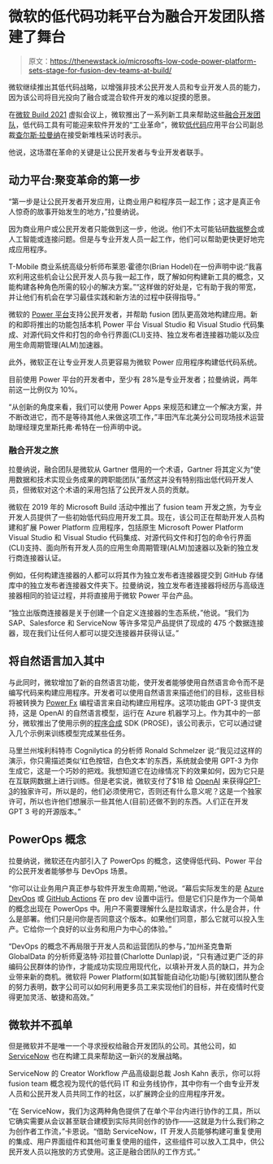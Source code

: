 # 微软的低代码功耗平台为融合开发团队搭建了舞台

> 原文：<https://thenewstack.io/microsofts-low-code-power-platform-sets-stage-for-fusion-dev-teams-at-build/>

微软继续推出其低代码战略，以增强非技术公民开发人员和专业开发人员的能力，因为该公司将目光投向了融合或混合软件开发的难以捉摸的愿景。

在[微软 Build 2021](https://register.build.microsoft.com/) 虚拟会议上，微软推出了一系列新工具来帮助这些[融合开发团队](https://searchsoftwarequality.techtarget.com/news/252497896/Power-Fx-informs-Microsofts-low-code-strategy)，低代码工具有可能迎来软件开发的“工业革命”，微软[低代码](https://thenewstack.io/mastering-low-code-application-development-in-2021/)应用平台公司副总裁[查尔斯·拉曼纳](https://twitter.com/clamanna)在接受新堆栈采访时表示。

他说，这场潜在革命的关键是让公民开发者与专业开发者联手。

## 动力平台:聚变革命的第一步

“第一步是让公民开发者开发应用，让商业用户和程序员一起工作；这才是真正令人惊奇的故事开始发生的地方，”拉曼纳说。

因为商业用户或公民开发者只能做到这一步，他说。他们不太可能钻研[数据整合](https://thenewstack.io/oracle-takes-data-integration-service-cloud/)或人工智能或连接问题。但是与专业开发人员一起工作，他们可以帮助更快更好地完成应用程序。

T-Mobile 商业系统高级分析师布莱恩·霍德尔(Brian Hodel)在一份声明中说:“我喜欢利用这些机会让公民开发人员与我一起工作，既了解如何构建新工具的概念，又能构建各种角色所需的较小的解决方案。”“这样做的好处是，它有助于我的带宽，并让他们有机会在学习最佳实践和新方法的过程中获得指导。”

微软的 [Power 平台](https://thenewstack.io/microsoft-open-sources-the-power-fx-language-for-customizing-logic-in-low-code-apps/)支持公民开发者，并帮助 fusion 团队更高效地构建应用。新的和即将推出的功能包括本机 Power 平台 Visual Studio 和 Visual Studio 代码集成、对源代码文件和打包的命令行界面(CLI)支持、独立发布者连接器功能以及应用生命周期管理(ALM)加速器。

此外，微软正在让专业开发人员更容易为微软 Power 应用程序构建低代码系统。

目前使用 Power 平台的开发者中，至少有 28%是专业开发者；拉曼纳说，两年前这一比例仅为 10%。

“从创新的角度来看，我们可以使用 Power Apps 来规范和建立一个解决方案，并不断改进它，而不是等待其他人来做这项工作，”丰田汽车北美分公司现场技术运营助理经理克里斯托弗·希特在一份声明中说。

### 融合开发之旅

拉曼纳说，融合团队是微软从 Gartner 借用的一个术语，Gartner 将其定义为“使用数据和技术实现业务成果的跨职能团队”虽然这并没有特别指出低代码开发人员，但微软对这个术语的采用包括了公民开发人员的贡献。

微软在 2019 年的 Microsoft Build 活动中推出了 fusion team 开发之旅，为专业开发人员提供了一些初始低代码应用开发工具。现在，该公司正在帮助开发人员构建和扩展 Power Platform 应用程序，包括原生 Microsoft Power Platform Visual Studio 和 Visual Studio 代码集成、对源代码文件和打包的命令行界面(CLI)支持、面向所有开发人员的应用生命周期管理(ALM)加速器以及新的独立发行商连接器认证。

例如，任何构建连接器的人都可以将其作为独立发布者连接器提交到 GitHub 存储库中的独立发布者连接器文件夹下。拉曼纳说，独立发布者连接器将经历与高级连接器相同的验证过程，并将直接用于微软 Power 平台产品。

“独立出版商连接器是关于创建一个自定义连接器的生态系统，”他说。“我们为 SAP、Salesforce 和 ServiceNow 等许多常见产品提供了现成的 475 个数据连接器，现在我们让任何人都可以提交连接器并获得认证。”

## 将自然语言加入其中

与此同时，微软增加了新的自然语言功能，使开发者能够使用自然语言命令而不是编写代码来构建应用程序。开发者可以使用自然语言来描述他们的目标，这些目标将被转换为 [Power Fx](https://searchsoftwarequality.techtarget.com/news/252497155/Power-Fx-Microsofts-low-code-language-for-Power-Platform) 编程语言来自动构建应用程序。这项功能由 GPT-3 提供支持，这是 OpenAI 的自然语言模型，运行在 Azure 机器学习上。作为其中的一部分，微软推出了使用示例的[程序合成](https://www.microsoft.com/en-us/research/group/prose/) SDK (PROSE)，该公司表示，它可以通过键入几个示例来训练模型完成某些任务。

马里兰州埃利科特市 Cognilytica 的分析师 Ronald Schmelzer 说:“我见过这样的演示，你只需描述类似‘红色按钮，白色文本’的东西，系统就会使用 GPT-3 为你生成它，这是一个巧妙的把戏。我想知道它在边缘情况下的效果如何，因为它只是在互联网数据上进行训练。但是老实说，微软支付了$1B 给 [OpenAI](https://thenewstack.io/openais-gpt-3-makes-big-leap-forward-for-natural-language-processing/) 来获得[GPT-3](https://blogs.microsoft.com/blog/2020/09/22/microsoft-teams-up-with-openai-to-exclusively-license-gpt-3-language-model/)的独家许可，所以是的，他们必须使用它，否则还有什么意义呢？这是一个独家许可，所以也许他们想展示一些其他人(目前)还做不到的东西。人们正在开发 GPT 3 号的开源版本。”

## PowerOps 概念

拉曼纳说，微软还在内部引入了 PowerOps 的概念，这使得低代码、Power 平台的公民开发者能够参与 DevOps 场景。

“你可以让业务用户真正参与软件开发生命周期，”他说。“幕后实际发生的是 [Azure DevOps](https://thenewstack.io/microsoft-rebranding-leads-to-cloud-native-azure-devops/) 或 [GitHub Actions](https://thenewstack.io/microsoft-rebranding-leads-to-cloud-native-azure-devops/) 在 pro dev 设置中运行。但是它们只是作为一个简单的概念出现在 PowerOps 中。用户不需要理解什么是拉取请求，什么是合并，什么是部署。他们只是问你是否同意这个版本。如果他们同意，那么它就可以投入生产。它给你一个良好的以业务和用户为中心的体验。”

“DevOps 的概念不再局限于开发人员和运营团队的参与，”加州圣克鲁斯 GlobalData 的分析师夏洛特·邓拉普(Charlotte Dunlap)说，“只有通过更广泛的非编码公民群体的协作，才能成功实现应用现代化，以填补开发人员的缺口，并为企业带来新的商机。微软将 Power Platform(如其智能自动化功能)与[微软]团队整合的努力表明，数字公司可以如何利用更多员工来实现他们的目标，并在疫情时代变得更加灵活、敏捷和高效。”

## 微软并不孤单

但是微软并不是唯一一个寻求授权给融合开发团队的公司。其他公司，如 [ServiceNow](https://thenewstack.io/servicenows-lightstep-buy-moves-observability-up-the-stack/) 也在构建工具来帮助这一新兴的发展战略。

ServiceNow 的 Creator Workflow 产品高级副总裁 Josh Kahn 表示，你可以将 fusion team 概念视为现代的低代码 IT 和业务线协作，其中你有一个由专业开发人员和公民开发人员共同工作的社区，以扩展跨企业的应用程序开发。

“在 ServiceNow，我们为这两种角色提供了在单个平台内进行协作的工具，所以它确实需要从会议甚至联合建模到实际共同创作的协作——这就是为什么我们称之为创作者工作流，”卡恩说。“借助 ServiceNow，IT 开发人员能够构建可重复使用的集成、用户界面组件和其他可重复使用的组件，这些组件可以放入工具中，供公民开发人员以拖放的方式使用。这正是融合团队的工作方式。”

<svg xmlns:xlink="http://www.w3.org/1999/xlink" viewBox="0 0 68 31" version="1.1"><title>Group</title> <desc>Created with Sketch.</desc></svg>